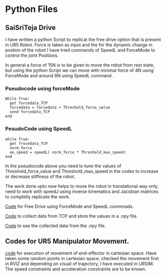 # Python Files

## SaiSriTeja Drive

I have written a python Script to replicat the free drive option that is present in UR5 Robot.
Force is taken as input and the for the dynamic change in postion of the robot I have tried commands of SpeedL and ForceMode to control the joint Positions.

In general a force of 15N is to be given to move the robot from rest state, but using the python Script we can move with minimal force of 4N using ForceMode and around 8N using SpeedL command.

### Pseudocode using forceMode
```
While True:
  get forcedata_TCP
  forcedata = forcedata + Threshold_force_value
  send forcedata_TCP
end
```

### PesudoCode using SpeedL
```
while True:
  get frocedata_TCP
  norm_force
  ee_speed = speedL( norm_force * Threshold_max_speed)
end
```

In the pseudocode above you need to tune the values of Threshold_force_value and Threshold_max_speed in the codes to increase or decrease stiffness of the robot.

The work done upto now helps to move the robot in translational way only, need to work with speedJ using inverse kinematics and Jacobian matrices to completly replicate the work.

[Code](https://github.com/saisriteja/htic_spine_surgery_robotics/blob/main/src/python_codes/freeDrive_code.py) for Free Drive using ForceMode and SpeedL commnads.

[Code](https://github.com/saisriteja/htic_spine_surgery_robotics/blob/main/src/python_codes/force_torque_DataCollection.py) to collect data from TCP and store the values in a .npy file.

[Code](https://github.com/saisriteja/htic_spine_surgery_robotics/blob/main/src/python_codes/force_torque_data_visual.py) to see the collected data from the .npy file. 


## Codes for UR5 Manipulator Movement.

[code](https://github.com/saisriteja/htic_spine_surgery_robotics/blob/main/src/python_codes/move_manip.py) for execution of movement of end-effector in cartesian space. Have taken some random points in cartesian space, checked the movement first in RVIZ and depending on visual of trajectory, I have executed in URSIM. The speed constraints and acceleration constraints are to be known.


